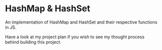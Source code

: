 # HashMap & HashSet

An implementation of HashMap and HashSet and their respective functions in JS.

Have a look at my project plan if you wish to see my thought process behind building this project.